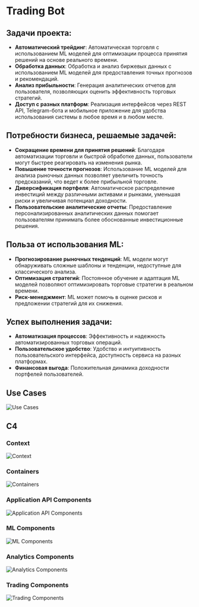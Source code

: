 # Trading Bot

## Задачи проекта:
- **Автоматический трейдинг**: Автоматическая торговля с использованием ML моделей для оптимизации процесса принятия решений на основе реального времени.
- **Обработка данных**: Обработка и анализ биржевых данных с использованием ML моделей для предоставления точных прогнозов и рекомендаций.
- **Анализ прибыльности**: Генерация аналитических отчетов для пользователя, позволяющих оценить эффективность торговых стратегий.
- **Доступ с разных платформ**: Реализация интерфейсов через REST API, Telegram-бота и мобильное приложение для удобства использования системы в любое время и в любом месте.
## Потребности бизнеса, решаемые задачей:
- **Сокращение времени для принятия решений**: Благодаря автоматизации торговли и быстрой обработке данных, пользователи могут быстрее реагировать на изменения рынка.
- **Повышение точности прогнозов**: Использование ML моделей для анализа рыночных данных позволяет увеличить точность предсказаний, что ведет к более прибыльной торговле.
- **Диверсификация портфеля**: Автоматическое распределение инвестиций между различными активами и рынками, уменьшая риски и увеличивая потенциал доходности.
- **Пользовательские аналитические отчеты**: Предоставление персонализированных аналитических данных помогает пользователям принимать более обоснованные инвестиционные решения.
## Польза от использования ML:
- **Прогнозирование рыночных тенденций**: ML модели могут обнаруживать сложные шаблоны и тенденции, недоступные для классического анализа.
- **Оптимизация стратегий**: Постоянное обучение и адаптация ML моделей позволяют оптимизировать торговые стратегии в реальном времени.
- **Риск-менеджмент**: ML может помочь в оценке рисков и предложении стратегий для их снижения.
## Успех выполнения задачи:
- **Автоматизация процессов**: Эффективность и надежность автоматизированных торговых операций.
- **Пользовательское удобство**: Удобство и интуитивность пользовательского интерфейса, доступность сервиса на разных платформах.
- **Финансовая выгода**: Положительная динамика доходности портфелей пользователей.

## Use Cases
![Use Cases](./use_case.png)

## C4

### Context
![Context](./c4_context.png)

### Containers
![Containers](./c4_containers.png)

### Application API Components
![Application API Components](./c4_api_components.png)

### ML Components
![ML Components](./c4_ml_components.png)

### Analytics Components
![Analytics Components](./c4_analytics_components.png)

### Trading Components
![Trading Components](./c4_trading_components.png)
